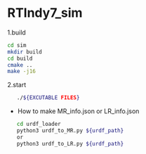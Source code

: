 # RTIndy7_sim
1.build
```bash
cd sim
mkdir build
cd build
cmake ..
make -j16
```
2.start
```bash
   ./${EXCUTABLE FILES}
```

+ How to make MR_info.json or LR_info.json
```bash
   cd urdf_loader
   python3 urdf_to_MR.py ${urdf_path}
   or
   python3 urdf_to_LR.py ${urdf_path}
```


